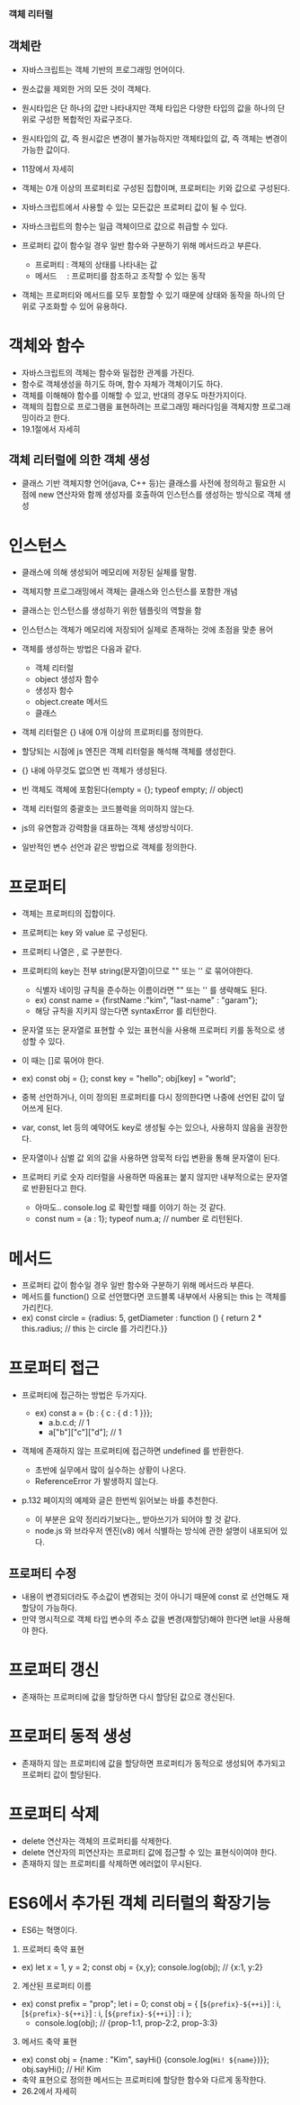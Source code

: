 ### 객체 리터럴

## 객체란

- 자바스크립트는 객체 기반의 프로그래밍 언어이다.
- 원소값을 제외한 거의 모든 것이 객체다.
- 원시타입은 단 하나의 값만 나타내지만 객체 타입은 다양한 타입의 값을 하나의 단위로 구성한 복합적인 자료구조다.
- 원시타입의 값, 즉 원시값은 변경이 불가능하지만 객체타잆의 값, 즉 객체는 변경이 가능한 값이다.
- 11장에서 자세히

- 객체는 0개 이상의 프로퍼티로 구성된 집합이며, 프로퍼티는 키와 값으로 구성된다.

- 자바스크립트에서 사용할 수 있는 모든값은 프로퍼티 값이 될 수 있다.
- 자바스크립트의 함수는 일급 객체이므로 값으로 취급할 수 있다.
- 프로퍼티 값이 함수일 경우 일반 함수와 구분하기 위해 메서드라고 부른다.

  - 프로퍼티 : 객체의 상태를 나타내는 값
  - 메서드　 : 프로퍼티를 참조하고 조작할 수 있는 동작

- 객체는 프로퍼티와 메서드를 모두 포함할 수 있기 때문에 상태와 동작을 하나의 단위로 구조화할 수 있어 유용하다.

# 객체와 함수

- 자바스크립트의 객체는 함수와 밀접한 관계를 가진다.
- 함수로 객체생성을 하기도 하며, 함수 자체가 객체이기도 하다.
- 객체를 이해해야 함수를 이해할 수 있고, 반대의 경우도 마찬가지이다.
- 객체의 집합으로 프로그램을 표현하려는 프로그래밍 패러다임을 객체지향 프로그래밍이라고 한다.
- 19.1절에서 자세히

## 객체 리터럴에 의한 객체 생성

- 클래스 기반 객체지향 언어(java, C++ 등)는 클래스를 사전에 정의하고 필요한 시점에 new 연산자와 함께 생성자를 호출하여 인스턴스를 생성하는 방식으로 객체 생성

# 인스턴스

- 클래스에 의해 생성되어 메모리에 저장된 실체를 말함.
- 객체지향 프로그래밍에서 객체는 클래스와 인스턴스를 포함한 개념
- 클래스는 인스턴스를 생성하기 위한 템플릿의 역할을 함
- 인스턴스는 객체가 메모리에 저장되어 실제로 존재하는 것에 초점을 맞춘 용어

- 객체를 생성하는 방법은 다음과 같다.

  - 객체 리터럴
  - object 생성자 함수
  - 생성자 함수
  - object.create 메서드
  - 클래스

- 객체 리터럴은 {} 내에 0개 이상의 프로퍼티를 정의한다.
- 할당되는 시점에 js 엔진은 객체 리터럴을 해석해 객체를 생성한다.
- {} 내에 아무것도 없으면 빈 객체가 생성된다.
- 빈 객체도 객체에 포함된다(empty = {}; typeof empty; // object)
- 객체 리터럴의 중괄호는 코드블럭을 의미하지 않는다.

- js의 유연함과 강력함을 대표하는 객체 생성방식이다.
- 일반적인 변수 선언과 같은 방법으로 객체를 정의한다.

# 프로퍼티

- 객체는 프로퍼티의 집합이다.
- 프로퍼티는 key 와 value 로 구성된다.
- 프로퍼티 나열은 , 로 구분한다.
- 프로퍼티의 key는 전부 string(문자열)이므로 "" 또는 '' 로 묶어야한다.

  - 식별자 네이밍 규칙을 준수하는 이름이라면 "" 또는 '' 를 생략해도 된다.
  - ex) const name = {firstName :"kim", "last-name" : "garam"};
  - 해당 규칙을 지키지 않는다면 syntaxError 를 리턴한다.

- 문자열 또는 문자열로 표현할 수 있는 표현식을 사용해 프로퍼티 키를 동적으로 생성할 수 있다.
- 이 때는 []로 묶어야 한다.
- ex) const obj = {}; const key = "hello"; obj[key] = "world";

- 중복 선언하거나, 이미 정의된 프로퍼티를 다시 정의한다면 나중에 선언된 값이 덮어쓰게 된다.
- var, const, let 등의 예약어도 key로 생성될 수는 있으나, 사용하지 않음을 권장한다.
- 문자열이나 심벌 값 외의 값을 사용하면 암묵적 타입 변환을 통해 문자열이 된다.
- 프로퍼티 키로 숫자 리터럴을 사용하면 따옴표는 붙지 않지만 내부적으로는 문자열로 반환된다고 한다.
  - 아마도.. console.log 로 확인할 때를 이야기 하는 것 같다.
  - const num = {a : 1}; typeof num.a; // number 로 리턴된다.

# 메서드

- 프로퍼티 값이 함수일 경우 일반 함수와 구분하기 위해 메서드라 부른다.
- 메서드를 function() 으로 선언했다면 코드블록 내부에서 사용되는 this 는 객체를 가리킨다.
- ex) const circle = {radius: 5, getDiameter : function () { return 2 \* this.radius; // this 는 circle 를 가리킨다.}}

# 프로퍼티 접근

- 프로퍼티에 접근하는 방법은 두가지다.
  - ex) const a = {b : { c : { d : 1 }}};
    - a.b.c.d; // 1
    - a["b"]["c"]["d"]; // 1
- 객체에 존재하지 않는 프로퍼티에 접근하면 undefined 를 반환한다.

  - 초반에 실무에서 많이 실수하는 상황이 나온다.
  - ReferenceError 가 발생하지 않는다.

- p.132 페이지의 예제와 글은 한번씩 읽어보는 바를 추천한다.
  - 이 부분은 요약 정리라기보다는,, 받아쓰기가 되어야 할 것 같다.
  - node.js 와 브라우저 엔진(v8) 에서 식별하는 방식에 관한 설명이 내포되어 있다.

## 프로퍼티 수정

- 내용이 변경되더라도 주소값이 변경되는 것이 아니기 때문에 const 로 선언해도 재할당이 가능하다.
- 만약 명시적으로 객체 타입 변수의 주소 값을 변경(재할당)해야 한다면 let을 사용해야 한다.

# 프로퍼티 갱신

- 존재하는 프로퍼티에 값을 할당하면 다시 할당된 값으로 갱신된다.

# 프로퍼티 동적 생성

- 존재하지 않는 프로퍼티에 값을 할당하면 프로퍼티가 동적으로 생성되어 추가되고 프로퍼티 값이 할당된다.

# 프로퍼티 삭제

- delete 연산자는 객체의 프로퍼티를 삭제한다.
- delete 연산자의 피연산자는 프로퍼티 값에 접근할 수 있는 표현식이여야 한다.
- 존재하지 않는 프로퍼티를 삭제하면 에러없이 무시된다.

# ES6에서 추가된 객체 리터럴의 확장기능

- ES6는 혁명이다.

1. 프로퍼티 축약 표현

- ex) let x = 1, y = 2; const obj = {x,y}; console.log(obj); // {x:1, y:2}

2. 계산된 프로퍼티 이름

- ex) const prefix = "prop"; let i = 0; const obj = { [`${prefix}-${++i}`] : i, [`${prefix}-${++i}`] : i, [`${prefix}-${++i}`] : i };
  - console.log(obj); // {prop-1:1, prop-2:2, prop-3:3}

3. 메서드 축약 표현

- ex) const obj = {name : "Kim", sayHi() {console.log(`Hi! ${name}`)}}; obj.sayHi(); // Hi! Kim
- 축약 표현으로 정의한 메서드는 프로퍼티에 할당한 함수와 다르게 동작한다.
- 26.2에서 자세히
